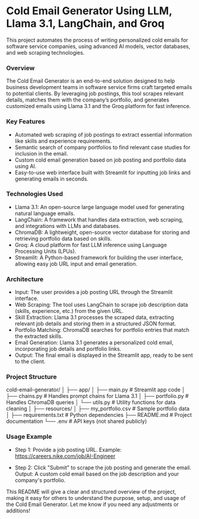# Cold Email Generator Using LLM, Llama 3.1, LangChain, and Groq

This project automates the process of writing personalized cold emails for software service companies, using advanced AI models, vector databases, and web scraping technologies.

### Overview

The Cold Email Generator is an end-to-end solution designed to help business development teams in software service firms craft targeted emails to potential clients. By leveraging job postings, this tool scrapes relevant details, matches them with the company’s portfolio, and generates customized emails using Llama 3.1 and the Groq platform for fast inference.

### Key Features
- Automated web scraping of job postings to extract essential information like skills and experience requirements.
- Semantic search of company portfolios to find relevant case studies for inclusion in the email.
- Custom cold email generation based on job posting and portfolio data using AI.
- Easy-to-use web interface built with Streamlit for inputting job links and generating emails in seconds.

### Technologies Used
- Llama 3.1: An open-source large language model used for generating natural language emails.
- LangChain: A framework that handles data extraction, web scraping, and integrations with LLMs and databases.
- ChromaDB: A lightweight, open-source vector database for storing and retrieving portfolio data based on skills.
- Groq: A cloud platform for fast LLM inference using Language Processing Units (LPUs).
- Streamlit: A Python-based framework for building the user interface, allowing easy job URL input and email generation.

### Architecture
- Input: The user provides a job posting URL through the Streamlit interface.
- Web Scraping: The tool uses LangChain to scrape job description data (skills, experience, etc.) from the given URL.
- Skill Extraction: Llama 3.1 processes the scraped data, extracting relevant job details and storing them in a structured JSON format.
- Portfolio Matching: ChromaDB searches for portfolio entries that match the extracted skills.
- Email Generation: Llama 3.1 generates a personalized cold email, incorporating job details and portfolio links.
- Output: The final email is displayed in the Streamlit app, ready to be sent to the client.

### Project Structure
cold-email-generator/
│
├── app/
│   ├── main.py           # Streamlit app code
│   ├── chains.py         # Handles prompt chains for Llama 3.1
│   ├── portfolio.py      # Handles ChromaDB queries
│   └── utils.py          # Utility functions for data cleaning
│
├── resources/
│   ├── my_portfolio.csv  # Sample portfolio data
│
├── requirements.txt      # Python dependencies
├── README.md             # Project documentation
└── .env                  # API keys (not shared publicly)

### Usage Example
- Step 1: Provide a job posting URL.
  Example: https://careers.nike.com/job/AI-Engineer

- Step 2: Click "Submit" to scrape the job posting and generate the email.
  Output: A custom cold email based on the job description and your company's portfolio.

This README will give a clear and structured overview of the project, making it easy for others to understand the purpose, setup, and usage of the Cold Email Generator. Let me know if you need any adjustments or additions!






